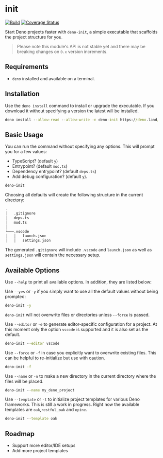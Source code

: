 # init

[![Build](https://github.com/GJZwiers/deno-init/actions/workflows/build.yaml/badge.svg)](https://github.com/GJZwiers/deno-init/actions/workflows/build.yaml)
[![Coverage Status](https://coveralls.io/repos/github/GJZwiers/deno-init/badge.svg?branch=main)](https://coveralls.io/github/GJZwiers/deno-init?branch=main)

Start Deno projects faster with `deno-init`, a simple executable that scaffolds the project structure for you.

> Please note this module's API is not stable yet and there may be breaking changes on `0.x` version increments.

## Requirements

- `deno` installed and available on a terminal.

## Installation

Use the `deno install` command to install or upgrade the executable. If you download it without specifying a version the latest will be installed.

```cmd
deno install --allow-read --allow-write -n deno-init https://deno.land/x/init@0.9.1/mod.ts
```

## Basic Usage

You can run the command without specifying any options. This will prompt you for a few values:

- TypeScript? (default `y`)
- Entrypoint? (default `mod.ts`)
- Dependency entrypoint? (default `deps.ts`)
- Add debug configuration? (default `y`).

```cmd
deno-init
```

Choosing all defaults will create the following structure in the current directory:

```cmd
.
│   .gitignore
│   deps.ts  
│   mod.ts
│
└───.vscode
│   │   launch.json
│   │   settings.json
```

The generated `.gitignore` will include `.vscode` and `launch.json` as well as `settings.json` will contain the necessary setup.

## Available Options

Use `--help` to print all available options. In addition, they are listed below:

Use `--yes` or `-y` if you simply want to use all the default values without being prompted:

```cmd
deno-init -y
```

`deno-init` will not overwrite files or directories unless `--force` is passed.

Use `--editor` or `-e` to generate editor-specific configuration for a project. At this moment only the option `vscode` is supported and it is also set as the default.

```cmd
deno-init --editor vscode
```

Use `--force` or `-f` in case you explicitly want to overwrite existing files. This can be helpful to re-initialize but use with caution.

```cmd
deno-init -f
```

Use `--name` or `-n` to make a new directory in the current directory where the files will be placed.

```cmd
deno-init --name my_deno_project
```

Use `--template` or `-t` to initialize project templates for various Deno frameworks. This is still a work in progress. Right now the available templates are `oak`,`restful_oak` and `opine`.

```cmd
deno-init --template oak
```

## Roadmap

- Support more editor/IDE setups
- Add more project templates

